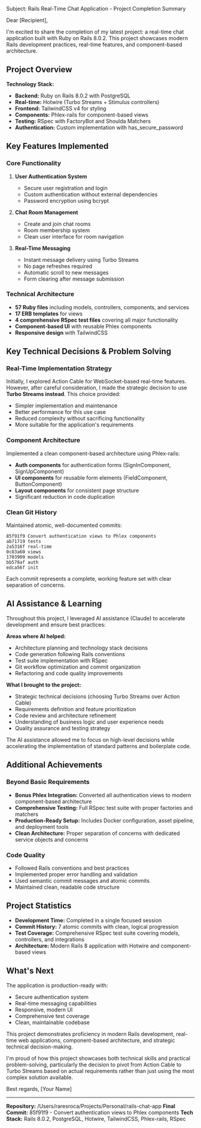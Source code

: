 Subject: Rails Real-Time Chat Application - Project Completion Summary

Dear [Recipient],

I'm excited to share the completion of my latest project: a real-time chat application built with Ruby on Rails 8.0.2. This project showcases modern Rails development practices, real-time features, and component-based architecture.

## Project Overview

**Technology Stack:**
- **Backend:** Ruby on Rails 8.0.2 with PostgreSQL
- **Real-time:** Hotwire (Turbo Streams + Stimulus controllers)
- **Frontend:** TailwindCSS v4 for styling
- **Components:** Phlex-rails for component-based views
- **Testing:** RSpec with FactoryBot and Shoulda Matchers
- **Authentication:** Custom implementation with has_secure_password

## Key Features Implemented

### Core Functionality
1. **User Authentication System**
   - Secure user registration and login
   - Custom authentication without external dependencies
   - Password encryption using bcrypt

2. **Chat Room Management**
   - Create and join chat rooms
   - Room membership system
   - Clean user interface for room navigation

3. **Real-Time Messaging**
   - Instant message delivery using Turbo Streams
   - No page refreshes required
   - Automatic scroll to new messages
   - Form clearing after message submission

### Technical Architecture
- **57 Ruby files** including models, controllers, components, and services
- **17 ERB templates** for views
- **4 comprehensive RSpec test files** covering all major functionality
- **Component-based UI** with reusable Phlex components
- **Responsive design** with TailwindCSS

## Key Technical Decisions & Problem Solving

### Real-Time Implementation Strategy
Initially, I explored Action Cable for WebSocket-based real-time features. However, after careful consideration, I made the strategic decision to use **Turbo Streams instead**. This choice provided:
- Simpler implementation and maintenance
- Better performance for this use case
- Reduced complexity without sacrificing functionality
- More suitable for the application's requirements

### Component Architecture
Implemented a clean component-based architecture using Phlex-rails:
- **Auth components** for authentication forms (SignInComponent, SignUpComponent)
- **UI components** for reusable form elements (FieldComponent, ButtonComponent)
- **Layout components** for consistent page structure
- Significant reduction in code duplication

### Clean Git History
Maintained atomic, well-documented commits:
```
85f91f9 Convert authentication views to Phlex components
ab71719 tests  
2a5316f real-time
0c83a60 views
1703909 models
bb578af auth
edca56f init
```

Each commit represents a complete, working feature set with clear separation of concerns.

## AI Assistance & Learning

Throughout this project, I leveraged AI assistance (Claude) to accelerate development and ensure best practices:

**Areas where AI helped:**
- Architecture planning and technology stack decisions
- Code generation following Rails conventions
- Test suite implementation with RSpec
- Git workflow optimization and commit organization
- Refactoring and code quality improvements

**What I brought to the project:**
- Strategic technical decisions (choosing Turbo Streams over Action Cable)
- Requirements definition and feature prioritization  
- Code review and architecture refinement
- Understanding of business logic and user experience needs
- Quality assurance and testing strategy

The AI assistance allowed me to focus on high-level decisions while accelerating the implementation of standard patterns and boilerplate code.

## Additional Achievements

### Beyond Basic Requirements
- **Bonus Phlex Integration:** Converted all authentication views to modern component-based architecture
- **Comprehensive Testing:** Full RSpec test suite with proper factories and matchers
- **Production-Ready Setup:** Includes Docker configuration, asset pipeline, and deployment tools
- **Clean Architecture:** Proper separation of concerns with dedicated service objects and concerns

### Code Quality
- Followed Rails conventions and best practices
- Implemented proper error handling and validation
- Used semantic commit messages and atomic commits
- Maintained clean, readable code structure

## Project Statistics
- **Development Time:** Completed in a single focused session
- **Commit History:** 7 atomic commits with clean, logical progression  
- **Test Coverage:** Comprehensive RSpec test suite covering models, controllers, and integrations
- **Architecture:** Modern Rails 8 application with Hotwire and component-based views

## What's Next

The application is production-ready with:
- Secure authentication system
- Real-time messaging capabilities
- Responsive, modern UI
- Comprehensive test coverage
- Clean, maintainable codebase

This project demonstrates proficiency in modern Rails development, real-time web applications, component-based architecture, and strategic technical decision-making.

I'm proud of how this project showcases both technical skills and practical problem-solving, particularly the decision to pivot from Action Cable to Turbo Streams based on actual requirements rather than just using the most complex solution available.

Best regards,
[Your Name]

---

**Repository:** /Users/raresroca/Projects/Personal/rails-chat-app
**Final Commit:** 85f91f9 - Convert authentication views to Phlex components
**Tech Stack:** Rails 8.0.2, PostgreSQL, Hotwire, TailwindCSS, Phlex-rails, RSpec